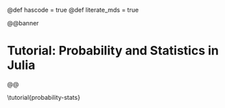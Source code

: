 @def hascode = true
@def literate_mds = true

@@banner
# Tutorial: Probability and Statistics in Julia
@@

\tutorial{probability-stats}
